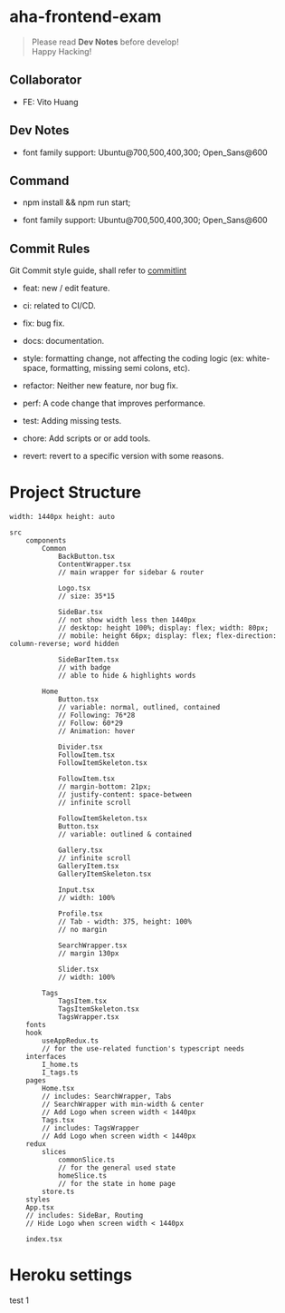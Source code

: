 # aha-frontend-exam

> Please read **Dev Notes** before develop!  
> Happy Hacking!

## Collaborator

- FE: Vito Huang

## Dev Notes

- font family support: Ubuntu@700,500,400,300; Open_Sans@600

## Command

- npm install && npm run start;

- font family support: Ubuntu@700,500,400,300; Open_Sans@600

## Commit Rules

Git Commit style guide, shall refer to [commitlint](https://commitlint.js.org/#/)

- feat: new / edit feature.

- ci: related to CI/CD.

- fix: bug fix.

- docs: documentation.

- style: formatting change, not affecting the coding logic (ex: white-space, formatting, missing semi colons, etc).

- refactor: Neither new feature, nor bug fix.

- perf: A code change that improves performance.

- test: Adding missing tests.

- chore: Add scripts or or add tools.

- revert: revert to a specific version with some reasons.

# Project Structure

```
width: 1440px height: auto

src
    components
        Common
            BackButton.tsx
            ContentWrapper.tsx
            // main wrapper for sidebar & router

            Logo.tsx
            // size: 35*15

            SideBar.tsx
            // not show width less then 1440px
            // desktop: height 100%; display: flex; width: 80px;
            // mobile: height 66px; display: flex; flex-direction: column-reverse; word hidden

            SideBarItem.tsx
            // with badge
            // able to hide & highlights words

        Home
            Button.tsx
            // variable: normal, outlined, contained
            // Following: 76*28
            // Follow: 60*29
            // Animation: hover

            Divider.tsx
            FollowItem.tsx
            FollowItemSkeleton.tsx

            FollowItem.tsx
            // margin-bottom: 21px;
            // justify-content: space-between
            // infinite scroll

            FollowItemSkeleton.tsx
            Button.tsx
            // variable: outlined & contained

            Gallery.tsx
            // infinite scroll
            GalleryItem.tsx
            GalleryItemSkeleton.tsx

            Input.tsx
            // width: 100%

            Profile.tsx
            // Tab - width: 375, height: 100%
            // no margin

            SearchWrapper.tsx
            // margin 130px

            Slider.tsx
            // width: 100%

        Tags
            TagsItem.tsx
            TagsItemSkeleton.tsx
            TagsWrapper.tsx
    fonts
    hook
        useAppRedux.ts
        // for the use-related function's typescript needs
    interfaces
        I_home.ts
        I_tags.ts
    pages
        Home.tsx
        // includes: SearchWrapper, Tabs
        // SearchWrapper with min-width & center
        // Add Logo when screen width < 1440px
        Tags.tsx
        // includes: TagsWrapper
        // Add Logo when screen width < 1440px
    redux
        slices
            commonSlice.ts
            // for the general used state
            homeSlice.ts
            // for the state in home page
        store.ts
    styles
    App.tsx
    // includes: SideBar, Routing
    // Hide Logo when screen width < 1440px

    index.tsx
```

# Heroku settings

test 1
